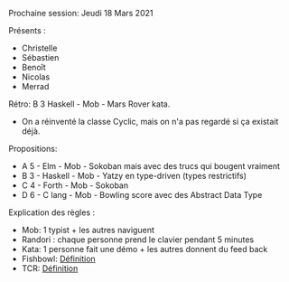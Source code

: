 Prochaine session: Jeudi 18 Mars 2021

Présents :
- Christelle
- Sébastien
- Benoît
- Nicolas
- Merrad

Rétro: B 3 Haskell - Mob - Mars Rover kata.
* On a réinventé la classe Cyclic, mais on n'a pas regardé si ça existait déjà.

Propositions:
* A 5 - Elm - Mob - Sokoban mais avec des trucs qui bougent vraiment
* B 3 - Haskell - Mob - Yatzy en type-driven (types restrictifs)
* C 4 - Forth - Mob - Sokoban
* D 6 - C lang - Mob - Bowling score avec des Abstract Data Type

Explication des règles :
* Mob: 1 typist + les autres naviguent
* Randori : chaque personne prend le clavier pendant 5 minutes
* Kata: 1 personne fait une démo + les autres donnent du feed back
* Fishbowl: [Définition](https://en.wikipedia.org/wiki/Fishbowl_(conversation))
* TCR: [Définition](https://medium.com/@kentbeck_7670/test-commit-revert-870bbd756864)
